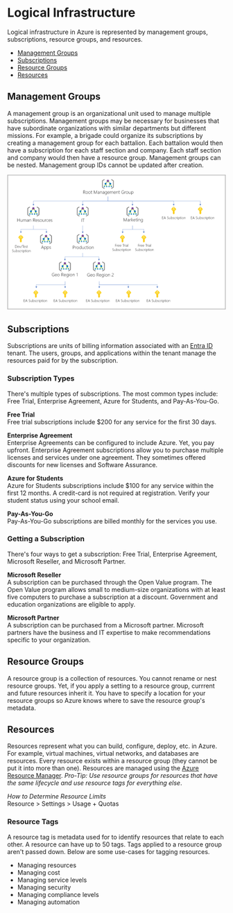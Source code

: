 # Logical Infrastructure
Logical infrastructure in Azure is represented by management groups, subscriptions, resource groups, and resources. 
* [Management Groups](#management-groups)
* [Subscriptions](#subscriptions)
* [Resource Groups](#resource-groups)
* [Resources](#resources)

## Management Groups
A management group is an organizational unit used to manage multiple subscriptions. Management groups may be necessary for businesses that have subordinate organizations with similar departments but different missions. For example, a brigade could organize its subscriptions by creating a management group for each battalion. Each battalion would then have a subscription for each staff section and company. Each staff section and company would then have a resource group. Management groups can be nested. Management group IDs cannot be updated after creation.

![management-groups.png](/cloud/azure/infrastructure/logical/management-groups.png)

## Subscriptions
Subscriptions are units of billing information associated with an [Entra ID](/cloud/azure/services/security/directory/entra-id/README.md) tenant. The users, groups, and applications within the tenant manage the resources paid for by the subscription. 

### Subscription Types
There's multiple types of subscriptions. The most common types include: Free Trial, Enterprise Agreement, Azure for Students, and Pay-As-You-Go.

**Free Trial**    
Free trial subscriptions include $200 for any service for the first 30 days. 

**Enterprise Agreement**  
Enterprise Agreements can be configured to include Azure. Yet, you pay upfront. Enterprise Agreement subscriptions allow you to purchase multiple licenses and services under one agreement. They sometimes offered discounts for new licenses and Software Assurance. 

**Azure for Students**  
Azure for Students subscriptions include $100 for any service within the first 12 months. A credit-card is not required at registration. Verify your student status using your school email. 

**Pay-As-You-Go**  
Pay-As-You-Go subscriptions are billed monthly for the services you use. 

### Getting a Subscription
There's four ways to get a subscription: Free Trial, Enterprise Agreement, Microsoft Reseller, and Microsoft Partner. 

**Microsoft Reseller**  
A subscription can be purchased through the Open Value program. The Open Value program allows small to medium-size organizations with at least five computers to purchase a subscription at a discount. Government and education organizations are eligible to apply.  

**Microsoft Partner**  
A subscription can be purchased from a Microsoft partner. Microsoft partners have the business and IT expertise to make recommendations specific to your organization. 

## Resource Groups
A resource group is a collection of resources. You cannot rename or nest resource groups. Yet, if you apply a setting to a resource group, currrent and future resources inherit it. You have to specify a location for your resource groups so Azure knows where to save the resource group's metadata.

## Resources 
Resources represent what you can build, configure, deploy, etc. in Azure. For example, virtual machines, virtual networks, and databases are resources. Every resource exists within a resource group (they cannot be put it into more than one). Resources are managed using the [Azure Resource Manager](/azure/infrastructure/logical/resource-manager/README.md). *Pro-Tip: Use resource groups for resources that have the same lifecycle and use resource tags for everything else*.

*How to Determine Resource Limits*  
Resource > Settings > Usage + Quotas

### Resource Tags 
A resource tag is metadata used for to identify resources that relate to each other. A resource can have up to 50 tags. Tags applied to a resource group aren't passed down. Below are some use-cases for tagging resources. 
* Managing resources
* Managing cost
* Managing service levels
* Managing security
* Managing compliance levels
* Managing automation